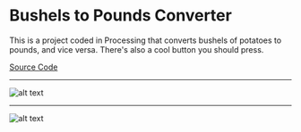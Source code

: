 # Bushels to Pounds Converter

This is a project coded in Processing that converts bushels of potatoes to pounds, and vice versa.  There's also a cool button you should press.


[Source Code](https://github.com/bcinbis/portfolio2018/blob/master/Java/Bushels-Pounds%20Converter/SourceCode.pde)

---

![alt text](https://github.com/bcinbis/portfolio2018/blob/master/Images/Converter1.png)

---

![alt text](https://github.com/bcinbis/portfolio2018/blob/master/Images/Converter2.png)

